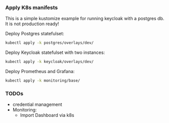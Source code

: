 ### Apply K8s manifests

This is a simple kustomize example for running keycloak with a postgres db.
It is not production ready!


Deploy Postgres statefulset:
```bash
kubectl apply -k postgres/overlays/dev/
```

Deploy Keycloak statefulset with two instances:
```bash
kubectl apply -k keycloak/overlays/dev/
```

Deploy Prometheus and Grafana:
```bash
kubectl apply -k monitoring/base/
```
###

### TODOs

- credential management
- Monitoring:
  - Import Dashboard via k8s